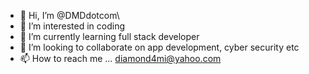 - 👋 Hi, I’m @DMDdotcom\
- 👀 I’m interested in coding
- 🌱 I’m currently learning full stack developer
- 💞️ I’m looking to collaborate on app development, cyber security etc
- 📫 How to reach me ... diamond4mi@yahoo.com

<!---
DMDdotcom/DMDdotcom is a ✨ special ✨ repository because its `README.md` (this file) appears on your GitHub profile.
You can click the Preview link to take a look at your changes.
--->
